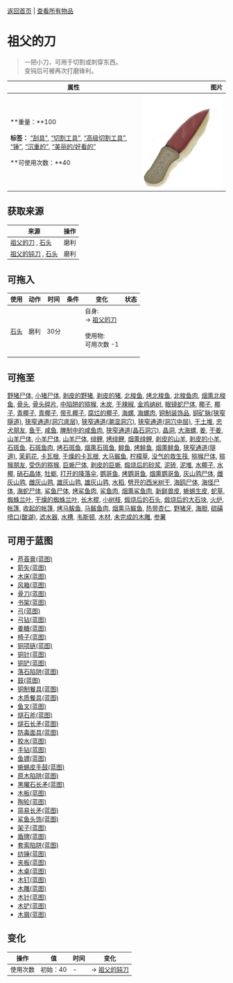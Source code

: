 [返回首页](index.md)   |  [查看所有物品](object.md)
# 祖父的刀  
> 一把小刀，可用于切割或刺穿东西。<br>变钝后可被再次打磨锋利。  
  
  属性  |   图片   
 ----  |  ----:   
 **重量：**100<br><br>**标签：**	[“刮具”](tag_Scraper.md), [“切割工具”](tag_Cutter.md), [“高级切割工具”](tag_CutterAdv.md), [“锤”](tag_Hammer.md), [“沉重的”](tag_Heavy.md), [“美丽的/好看的”](tag_Pretty.md)<br><br>**可使用次数：**40  |  ![](Sprite/GrandfathersDagger.png)   
  
## 获取来源  
来源  |  操作  
----  |  ----  
[祖父的刀](KnifeGrandpa.md) , [石头](Stone.md)  |  磨利  
[祖父的钝刀](KnifeGrandpaBlunt.md) , [石头](Stone.md)  |  磨利  
## 可拖入  
使用  |  动作  |  时间  |  条件  |  变化  |  状态  
----  |  ----  |  ----  |  ----  |  ----  |  ----  
[石头](Stone.md)  |  磨利  |  30分  |    |  自身:<br>→ [祖父的刀](KnifeGrandpa.md)<br><br>使用物:<br>可用次数  -1<br><br>  |    
## 可拖至  
[野猪尸体](BoarCarcass.md), [小猪尸体](BoarCarcassPiglet.md), [剥皮的野猪](BoarSkinned.md), [剥皮的猪](BoarSkinnedPiglet.md), [北梭鱼](Bonefish.md), [烤北梭鱼](BonefishCooked.md), [北梭鱼肉](BonefishMeat.md), [烟熏北梭鱼](BonefishSmoked.md), [骨头](Bones.md), [骨头碎片](BoneSplinters.md), [中陷阱的猕猴](CageTrapMacaque.md), [木炭](Charcoal.md), [干辣椒](ChiliesDried.md), [金鸡纳树](CinchonaTree.md), [眼镜蛇尸体](CobraDead.md), [椰子](Coconut.md), [椰子](Coconut.md), [青椰子](CoconutHusked.md), [青椰子](CoconutHusked.md), [带孔椰子](CoconutPerforated.md), [腐烂的椰子](CoconutRotten.md), [海螺](Conch.md), [海螺肉](ConchMeat.md), [铜制装饰品](CopperDecoration_Mold.md), [铜矿脉(狭窄隧道)](CopperVein.md), [狭窄通道(洞穴底层)](CrystalChamberEntranceClosed.md), [狭窄通道(潮湿洞穴)](DarkCaveCaveEntranceClosed.md), [狭窄通道(洞穴中层)](DarkChamberCaveEntranceClosed.md), [干土堆](DirtPile.md), [忠犬朋友](DogFriend.md), [鱼干](FishDried.md), [咸鱼](FishSalted.md), [腌制中的咸鱼肉](FishSaltedDrying.md), [狭窄通道(晶石洞穴)](FloodedChamberEntranceClosed.md), [晶洞](Geode.md), [大海螺](GiantConch.md), [姜](Ginger.md), [干姜](GingerDried.md), [山羊尸体](GoatCarcassFemale.md), [小羊尸体](GoatCarcassKid.md), [山羊尸体](GoatCarcassMale.md), [绯鲤](Goatfish.md), [烤绯鲤](GoatfishCooked.md), [烟熏绯鲤](GoatfishSmoked.md), [剥皮的山羊](GoatSkinned.md), [剥皮的小羊](GoatSkinnedKid.md), [石斑鱼](Grouper.md), [石斑鱼肉](GrouperMeat.md), [烤石斑鱼](GrouperMeatCooked.md), [烟熏石斑鱼](GrouperMeatSmoked.md), [鲱鱼](Herring.md), [烤鲱鱼](HerringCooked.md), [烟熏鲱鱼](HerringSmoked.md), [狭窄通道(隧道)](HighChamberEntranceClosed.md), [茉莉花](JasmineFlowers.md), [卡瓦根](KavaRoot.md), [干燥的卡瓦根](KavaRootDried.md), [大马鲅鱼](KingThreadfin.md), [柠檬草](LemongrassStalks.md), [没气的救生筏](LifeRaftDeflated.md), [猕猴尸体](MacaqueCarcass.md), [猕猴朋友](MacaqueFriend.md), [受伤的猕猴](MacaqueWounded.md), [巨蜥尸体](MonitorCarcass.md), [剥皮的巨蜥](MonitorSkinned.md), [煅烧后的砂浆](MortarBurnt.md), [泥砖](MudBrick.md), [泥堆](MudPile.md), [水椰子](NipaFruit.md), [水椰](NipaPalm.md), [硝石晶体](NiterCrystals.md), [牡蛎](Oyster.md), [打开的降落伞](ParachuteDeployed.md), [鹦哥鱼](ParrotFish.md), [烤鹦哥鱼](ParrotFishCooked.md), [烟熏鹦哥鱼](ParrotFishSmoked.md), [灰山鹑尸体](PartridgeDead.md), [雌灰山鹑](PartridgeFemaleEnclosure.md), [雌灰山鹑](PartridgeFemaleLive.md), [雄灰山鹑](PartridgeMaleEnclosure.md), [雄灰山鹑](PartridgeMaleLive.md), [水稻](RicePlant.md), [劈开的西米树干](SagoSplitLog.md), [海鸥尸体](SeagullDead.md), [海怪尸体](SeahoundCarcass.md), [海蛇尸体](SeaKraitDead.md), [鲨鱼尸体](SharkCarcass.md), [烤鲨鱼肉](SharkCooked.md), [鲨鱼肉](SharkMeat.md), [烟熏鲨鱼肉](SharkSmoked.md), [新鲜兽皮](SkinFresh.md), [蜥蜴生皮](SkinFreshReptile.md), [蛇草](SnakeGrass.md), [蜘蛛兰叶](SpiderLilyLeaves.md), [干燥的蜘蛛兰叶](SpiderLilyLeavesDried.md), [长木棍](StickLong.md), [小树枝](Sticks.md), [煅烧后的石头](StoneBurnt.md), [煅烧后的大石块](StoneHeavyBurnt.md), [火炉](StoveExtinguished.md), [帐篷](TentDeployed.md), [收起的帐篷](TentPacked.md), [烤马鲅鱼](ThreadfinCooked.md), [马鲅鱼肉](ThreadfinMeat.md), [烟熏马鲅鱼](ThreadfinSmoked.md), [热带杏仁](TropicalAlmonds.md), [野猪牙](Tusk.md), [海胆](Urchin.md), [硫磺喷口(酸湖)](VentBrimstone.md), [滤水器](WaterFilter.md), [水槽](WateringTrough.md), [韦斯顿](Weston.md), [木材](Wood.md), [未完成的木雕](WoodCarving_Unfinished.md), [参薯](Yam.md)  
## 可用于蓝图  
- [芦荟膏(蓝图)](Bp_AloeGel.md)  
- [箭矢(蓝图)](Bp_Arrow.md)  
- [木床(蓝图)](Bp_BedWooden.md)  
- [风箱(蓝图)](Bp_Bellows.md)  
- [骨刀(蓝图)](Bp_BoneKnife.md)  
- [书架(蓝图)](Bp_Bookshelf.md)  
- [弓(蓝图)](Bp_Bow.md)  
- [弓钻(蓝图)](Bp_BowDrill.md)  
- [姜糖(蓝图)](Bp_CandiedGinger.md)  
- [椅子(蓝图)](Bp_Chair.md)  
- [铜项链(蓝图)](Bp_CopperNecklace.md)  
- [铜针(蓝图)](Bp_CopperNeedles.md)  
- [铜铲(蓝图)](Bp_CopperShovel.md)  
- [落石陷阱(蓝图)](Bp_DeadfallTrap.md)  
- [鼓(蓝图)](Bp_Drum.md)  
- [铜制餐具(蓝图)](Bp_EatingUtensilsCopper.md)  
- [木质餐具(蓝图)](Bp_EatingUtensilsWooden.md)  
- [鱼叉(蓝图)](Bp_FishingSpear.md)  
- [燧石斧(蓝图)](Bp_FlintAxe.md)  
- [燧石长矛(蓝图)](Bp_FlintSpear.md)  
- [防毒面具(蓝图)](Bp_GasMask.md)  
- [胶水(蓝图)](Bp_Glue.md)  
- [手钻(蓝图)](Bp_HandDrill.md)  
- [鱼镖(蓝图)](Bp_Harpoon.md)  
- [蜥蜴皮手鼓(蓝图)](Bp_LizardDrum.md)  
- [原木陷阱(蓝图)](Bp_LogTrap.md)  
- [黑曜石长矛(蓝图)](Bp_ObsidianSpear.md)  
- [木板(蓝图)](Bp_Planks.md)  
- [陶轮(蓝图)](Bp_PotteryWheel.md)  
- [简易长矛(蓝图)](Bp_RusticSpear.md)  
- [鲨鱼头饰(蓝图)](Bp_SharkHeadpiece.md)  
- [架子(蓝图)](Bp_Shelf.md)  
- [盾牌(蓝图)](Bp_Shield.md)  
- [套索陷阱(蓝图)](Bp_SnareTrap.md)  
- [纺锤(蓝图)](Bp_Spindle.md)  
- [夹板(蓝图)](Bp_Splint.md)  
- [木桌(蓝图)](Bp_Table.md)  
- [木钉(蓝图)](Bp_Treenails.md)  
- [木雕(蓝图)](Bp_WoodCarvings.md)  
- [木针(蓝图)](Bp_WoodenNeedles.md)  
- [木铲(蓝图)](Bp_WoodenShovel.md)  
- [木屑(蓝图)](Bp_WoodShavings.md)  
  
  
## 变化  
操作  |  值  |  时间  |  变化  
----  |  ----  |  ----  |  ----  
使用次数  |  初始：40  |  -  |  → [祖父的钝刀](KnifeGrandpaBlunt.md)  
